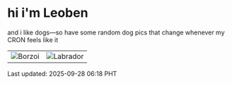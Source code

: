 # hi i'm Leoben

and i like dogs—so have some random dog pics that change whenever my CRON feels like it

|  |  |
|--------|----------|
| ![Borzoi](https://random-dog-vercel.vercel.app/api/random-borzoi?v=1759011533) | ![Labrador](https://random-dog-vercel.vercel.app/api/random-labrador?v=1759011533) |

Last updated: 2025-09-28 06:18 PHT

